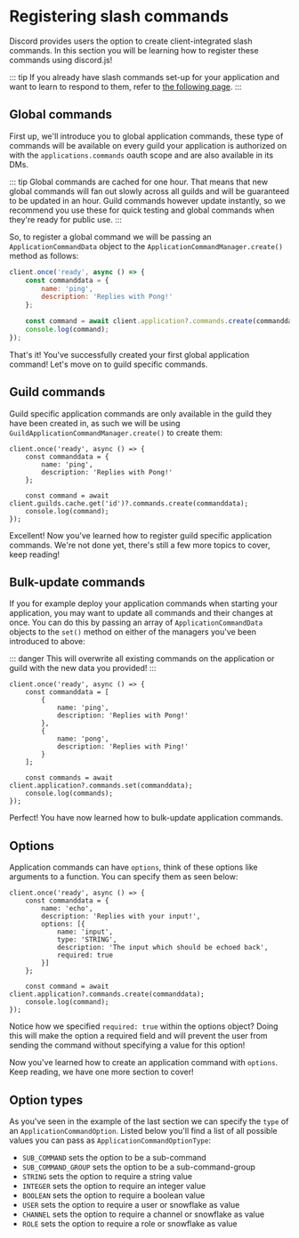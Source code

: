 # Registering slash commands

Discord provides users the option to create client-integrated slash commands. In this section you will be learning how to register these commands using discord.js!

::: tip
If you already have slash commands set-up for your application and want to learn to respond to them, refer to [the following page](/interactions/replying-to-slash-commands/).
:::


## Global commands

First up, we'll introduce you to global application commands, these type of commands will be available on every guild your application is authorized on with the `applications.commands` oauth scope and are also available in its DMs.

::: tip
Global commands are cached for one hour. That means that new global commands will fan out slowly across all guilds and will be guaranteed to be updated in an hour. Guild commands however update instantly, so we recommend you use these for quick testing and global commands when they're ready for public use.
:::

So, to register a global command we will be passing an `ApplicationCommandData` object to the `ApplicationCommandManager.create()` method as follows:

```js
client.once('ready', async () => {
	const commanddata = {
		name: 'ping',
		description: 'Replies with Pong!'
	};

	const command = await client.application?.commands.create(commanddata);
	console.log(command);
});
```

That's it! You've successfully created your first global application command! Let's move on to guild specific commands.


## Guild commands

Guild specific application commands are only available in the guild they have been created in, as such we will be using `GuildApplicationCommandManager.create()` to create them:

```js{7}
client.once('ready', async () => {
	const commanddata = {
		name: 'ping',
		description: 'Replies with Pong!'
	};

	const command = await client.guilds.cache.get('id')?.commands.create(commanddata);
	console.log(command);
});
```

Excellent! Now you've learned how to register guild specific application commands. We're not done yet, there's still a few more topics to cover, keep reading!


## Bulk-update commands

If you for example deploy your application commands when starting your application, you may want to update all commands and their changes at once. You can do this by passing an array of `ApplicationCommandData` objects to the `set()` method on either of the managers you've been introduced to above: 

::: danger
This will overwrite all existing commands on the application or guild with the new data you provided!
:::

```js{2-11,13-14}
client.once('ready', async () => {
	const commanddata = [
		{
			name: 'ping',
			description: 'Replies with Pong!'
		},
		{
			name: 'pong',
			description: 'Replies with Ping!'
		}
	];

	const commands = await client.application?.commands.set(commanddata);
	console.log(commands);
});
```

Perfect! You have now learned how to bulk-update application commands. 


## Options

Application commands can have `options`, think of these options like arguments to a function. You can specify them as seen below:

```js{5-10}
client.once('ready', async () => {
	const commanddata = {
		name: 'echo',
		description: 'Replies with your input!',
		options: [{
    		name: 'input',
    		type: 'STRING',
    		description: 'The input which should be echoed back',
    		required: true
		}]
	};

	const command = await client.application?.commands.create(commanddata);
	console.log(command);
});
```

Notice how we specified `required: true` within the options object? Doing this will make the option a required field and will prevent the user from sending the command without specifying a value for this option!

Now you've learned how to create an application command with `options`. Keep reading, we have one more section to cover!

## Option types

As you've seen in the example of the last section we can specify the `type` of an `ApplicationCommandOption`. Listed below you'll find a list of all possible values you can pass as `ApplicationCommandOptionType`:

* `SUB_COMMAND` sets the option to be a sub-command
* `SUB_COMMAND_GROUP` sets the option to be a sub-command-group
* `STRING` sets the option to require a string value
* `INTEGER` sets the option to require an integer value
* `BOOLEAN` sets the option to require a boolean value
* `USER` sets the option to require a user or snowflake as value
* `CHANNEL` sets the option to require a channel or snowflake as value
* `ROLE` sets the option to require a role or snowflake as value

